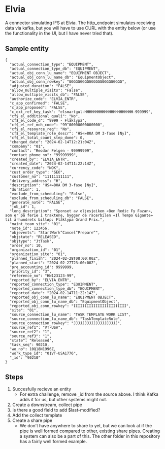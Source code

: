 # Elvia

A connector simulating IFS at Elvia. The http_endpoint simulates receiving data via kafka, but you will have to use CURL with the entity below (or use the functionality in the UI, but I have never tried that).

## Sample entity
```
{
  "actual_connection_type": "EQUIPMENT",
  "actual_connection_type_db": "EQUIPMENT",
  "actual_obj_conn_lu_name": "EQUIPMENT OBJECT",
  "actual_obj_conn_lu_name_db": "EquipmentObject",
  "actual_obj_conn_rowkey": "GGGGGGGGGGGGGGGGGGGGGGGG",
  "adjusted_duration": "FALSE",
  "allow_multiple_visits": "False",
  "allow_multiple_visits_db": "FALSE",
  "authorize_code": "ELVIA_ENTR",
  "c_app_confirmed": "FALSE",
  "c_app_proposed": "FALSE",
  "c_ext_ref_key_task": "elsmartgul-HHHHHHHHHHHHHHHHHHHHHH-999999",
  "cf$_el_additional_quali": "No",
  "cf$_el_code_d": "9999 - Flåklypa",
  "cf$_el_ref_mch_code": "99^00000000000000",
  "cf$_el_resource_req": "No",
  "cf$_el_template_role_descr": "HS<=80A DM 3-fase [Ny]",
  "cf$_el_total_count_step_done": 0,
  "changed_date": "2024-02-14T12:21:04Z",
  "company": "01",
  "contact": "Reodor Felgen - 99999999",
  "contact_phone_no": "99999999",
  "created_by": "ELVIA_ENTR",
  "created_date": "2024-02-14T11:22:14Z",
  "currency_code": "NOK",
  "cust_order_type": "SEO",
  "customer_no": "11111111111",
  "delivery_address": "H",
  "description": "HS<=80A DM 3-fase [Ny]",
  "duration": 1,
  "exclude_from_scheduling": "False",
  "exclude_from_scheduling_db": "FALSE",
  "generate_note": "FALSE",
  "job_id": 1,
  "long_description": "Sponset av oljesjeiken «Ben Redic Fy Fazan», som er på ferie i traktene, bygger de racerbilen «Il Tempo Gigante» til århundrets billøp: Flåklypa Grand Prix.",
  "maint_team_site": "01",
  "note_id": 123456,
  "objevents": "StartWork^Cancel^Prepare^",
  "objstate": "RELEASED",
  "objtype": "JtTask",
  "order_no": 10,
  "organization_id": "01",
  "organization_site": "01",
  "planned_finish": "2024-02-28T08:00:00Z",
  "planned_start": "2024-02-27T23:00:00Z",
  "pre_accounting_id": 9999999,
  "priority_id": "3",
  "reference_no": "HN123123-99",
  "reported_by": "ELVIA_ENTR",
  "reported_connection_type": "EQUIPMENT",
  "reported_connection_type_db": "EQUIPMENT",
  "reported_date": "2024-02-14T11:22:14Z",
  "reported_obj_conn_lu_name": "EQUIPMENT OBJECT",
  "reported_obj_conn_lu_name_db": "EquipmentObject",
  "reported_obj_conn_rowkey": "IIIIIIIIIIIIIIIIIIIIIIII",
  "site": "01",
  "source_connection_lu_name": "TASK TEMPLATE WORK LIST",
  "source_connection_lu_name_db": "TaskTemplateRole",
  "source_connection_rowkey": "JJJJJJJJJJJJJJJJJJJJ",
  "source_ref1": "VT-USA",
  "source_ref2": "1",
  "source_ref3": "1",
  "state": "Released",
  "task_seq": 90210,
  "wo_no": 10Q18N1996Z,
  "work_type_id": "01VT-USA1776",
  "_id": "90210"
}
```
## Steps
1. Succesfully recieve an entity
   - For extra challenge, remove _id from the source above. I think Kafka adds it for us, but other systems might not.
2. Create a downstream, collect pipe
3. Is there a good field to add $last-modified?
4. Add the collect template
5. Create a share pipe
   - We don't have anywhere to share to yet, but we can look at if the pipe is well formed compared to other, existing share pipes. Creating a system can also be a part of this. The other folder in this repository has a fairly well formed example.  